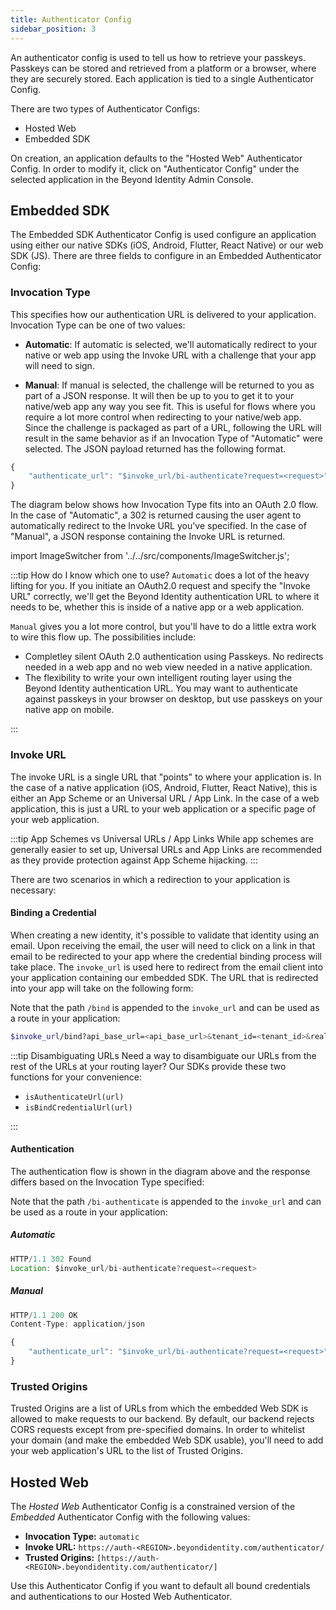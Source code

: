 ```yaml
---
title: Authenticator Config
sidebar_position: 3
---
```


An authenticator config is used to tell us how to retrieve your passkeys. Passkeys can be stored and retrieved from a platform or a browser, where they are securely stored. Each application is tied to a single Authenticator Config.

There are two types of Authenticator Configs:

- Hosted Web
- Embedded SDK

On creation, an application defaults to the "Hosted Web" Authenticator Config. In order to modify it, click on "Authenticator Config" under the selected application in the Beyond Identity Admin Console.

## Embedded SDK

The Embedded SDK Authenticator Config is used configure an application using either our native SDKs (iOS, Android, Flutter, React Native) or our web SDK (JS). There are three fields to configure in an Embedded Authenticator Config:

### Invocation Type

This specifies how our authentication URL is delivered to your application. Invocation Type can be one of two values:

- **Automatic**: If automatic is selected, we'll automatically redirect to your native or web app using the Invoke URL with a challenge that your app will need to sign.

- **Manual**: If manual is selected, the challenge will be returned to you as part of a JSON response. It will then be up to you to get it to your native/web app any way you see fit. This is useful for flows where you require a lot more control when redirecting to your native/web app. Since the challenge is packaged as part of a URL, following the URL will result in the same behavior as if an Invocation Type of "Automatic" were selected. The JSON payload returned has the following format.

```javascript
{
	"authenticate_url": "$invoke_url/bi-authenticate?request=<request>"
}
```

The diagram below shows how Invocation Type fits into an OAuth 2.0 flow. In the case of "Automatic", a 302 is returned causing the user agent to automatically redirect to the Invoke URL you've specified. In the case of "Manual", a JSON response containing the Invoke URL is returned.

import ImageSwitcher from '../../src/components/ImageSwitcher.js';

<ImageSwitcher lightSrc="/assets/invocation-url-diagram-light.png" darkSrc="/assets/invocation-url-diagram-dark.png" />

:::tip How do I know which one to use?
`Automatic` does a lot of the heavy lifting for you. If you initiate an OAuth2.0 request and specify the "Invoke URL" correctly, we'll get the Beyond Identity authentication URL to where it needs to be, whether this is inside of a native app or a web application.

`Manual` gives you a lot more control, but you'll have to do a little extra work to wire this flow up. The possibilities include:

- Completley silent OAuth 2.0 authentication using Passkeys. No redirects needed in a web app and no web view needed in a native application.
- The flexibility to write your own intelligent routing layer using the Beyond Identity authentication URL. You may want to authenticate against passkeys in your browser on desktop, but use passkeys on your native app on mobile.

:::

### Invoke URL

The invoke URL is a single URL that "points" to where your application is. In the case of a native application (iOS, Android, Flutter, React Native), this is either an App Scheme or an Universal URL / App Link. In the case of a web application, this is just a URL to your web application or a specific page of your web application.

:::tip App Schemes vs Universal URLs / App Links
While app schemes are generally easier to set up, Universal URLs and App Links are recommended as they provide protection against App Scheme hijacking.
:::

There are two scenarios in which a redirection to your application is necessary:

#### Binding a Credential

When creating a new identity, it's possible to validate that identity using an email. Upon receiving the email, the user will need to click on a link in that email to be redirected to your app where the credential binding process will take place. The `invoke_url` is used here to redirect from the email client into your application containing our embedded SDK. The URL that is redirected into your app will take on the following form:

Note that the path `/bind` is appended to the `invoke_url` and can be used as a route in your application:

```bash
$invoke_url/bind?api_base_url=<api_base_url>&tenant_id=<tenant_id>&realm_id=<realm_id>&identity_id=<identity_id>&job_id=<job_id>&token=<token>
```

:::tip Disambiguating URLs
Need a way to disambiguate our URLs from the rest of the URLs at your routing layer? Our SDKs provide these two functions for your convenience:

- `isAuthenticateUrl(url)`
- `isBindCredentialUrl(url)`

:::

#### Authentication

The authentication flow is shown in the diagram above and the response differs based on the Invocation Type specified:

Note that the path `/bi-authenticate` is appended to the `invoke_url` and can be used as a route in your application:

##### Automatic

```javascript
HTTP/1.1 302 Found
Location: $invoke_url/bi-authenticate?request=<request>
```

##### Manual

```javascript
HTTP/1.1 200 OK
Content-Type: application/json

{
	"authenticate_url": "$invoke_url/bi-authenticate?request=<request>"
}
```

### Trusted Origins

Trusted Origins are a list of URLs from which the embedded Web SDK is allowed to make requests to our backend. By default, our backend rejects CORS requests except from pre-specified domains. In order to whitelist your domain (and make the embedded Web SDK usable), you'll need to add your web application's URL to the list of Trusted Origins.

## Hosted Web

The _Hosted Web_ Authenticator Config is a constrained version of the _Embedded_ Authenticator Config with the following values:

- **Invocation Type:** `automatic`
- **Invoke URL:** `https://auth-<REGION>.beyondidentity.com/authenticator/`
- **Trusted Origins:** `[https://auth-<REGION>.beyondidentity.com/authenticator/]`

Use this Authenticator Config if you want to default all bound credentials and authentications to our Hosted Web Authenticator.
